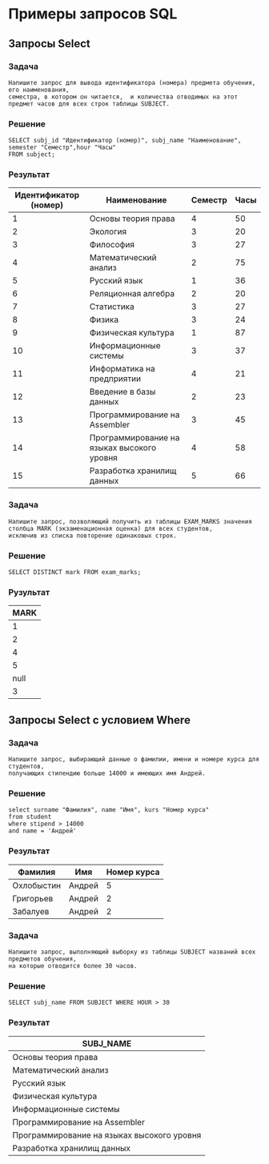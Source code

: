 # Примеры запросов SQL

## Запросы Select

### Задача 
~~~~
Напишите запрос для вывода идентификатора (номера) предмета обучения, его наименования, 
семестра, в котором он читается,  и количества отводимых на этот предмет часов для всех строк таблицы SUBJECT.
~~~~
### Решение
~~~~
SELECT subj_id "Идентификатор (номер)", subj_name "Наименование", semester "Семестр",hour "Часы"
FROM subject;
~~~~
### Результат

|Идентификатор (номер)|Наименование|Семестр|Часы|
|---------------------|------------|-------|----|
|1|Основы теория права|4|50|
|2|Экология|3|20|
|3|Философия|3|27|
|4|Математический анализ|2|75|
|5|Русский язык|1|36|
|6|Реляционная алгебра|2|20|
|7|Статистика|3|27|
|8|Физика|3|24|
|9|Физическая культура|1|87|
|10|Информационные системы|3|37|
|11|Информатика на предприятии|4|21|
|12|Введение в базы данных|2|23|
|13|Программирование на Assembler|3|45|
|14|Программирование на языках высокого уровня|4|58|
|15|Разработка хранилищ данных|5|66|

### Задача
~~~~
Напишите запрос, позволяющий получить из таблицы EXAM_MARKS значения столбца MARK (экзаменационная оценка) для всех студентов, 
исключив из списка повторение одинаковых строк.
~~~~

### Решение
~~~~
SELECT DISTINCT mark FROM exam_marks;
~~~~

### Рузультат

|MARK|
|----|
|1|
|2|
|4|
|5|
|null|
|3|


## Запросы Select с условием Where
### Задача
~~~~
Напишите запрос, выбирающий данные о фамилии, имени и номере курса для студентов, 
получающих стипендию больше 14000 и имеющих имя Андрей.
~~~~
### Решение
~~~~
select surname "Фамилия", name "Имя", kurs "Номер курса" 
from student
where stipend > 14000
and name = 'Андрей'
~~~~
### Результат

|Фамилия|Имя|Номер курса|
|-------|---|-----------|
|Охлобыстин|Андрей|5|
|Григорьев|Андрей|2|
|Забалуев|Андрей|2|

### Задача
~~~~
Напишите запрос, выполняющий выборку из таблицы SUBJECT названий всех предметов обучения, 
на которые отводится более 30 часов.
~~~~
### Решение
~~~~
SELECT subj_name FROM SUBJECT WHERE HOUR > 30
~~~~
### Результат

|SUBJ_NAME|
|---------|
|Основы теория права|
|Математический анализ|
|Русский язык|
|Физическая культура|
|Информационные системы|
|Программирование на Assembler|
|Программирование на языках высокого уровня|
|Разработка хранилищ данных|
